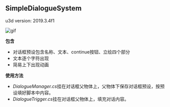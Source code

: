 SimpleDialogueSystem
----------

u3d version: 2019.3.4f1

![gif](https://github.com/llapuras/SomeUnityScripts/blob/master/DialogueSystem/dialoguesystem.gif)

**包含**

- 对话框预设包含名称、文本、continue按钮、立绘四个部分
- 文本逐个字符出现
- 简易上下出现动画

**使用方法**

- *DialogueManager.cs*挂在对话框父物体上，父物体下保存对话框预设，按预设填好脚本中内容。
- *DialogueTrigger.cs*挂在对话框父物体上，填充对话内容。